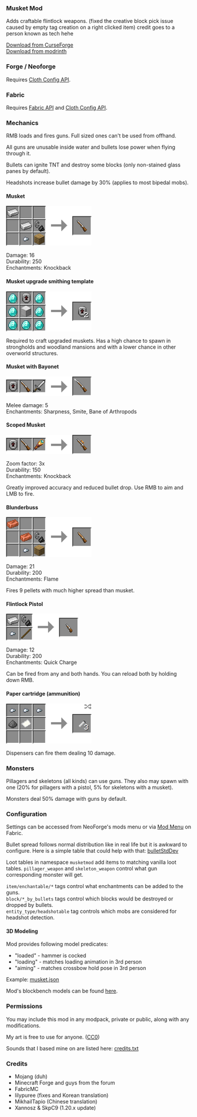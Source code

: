 ### Musket Mod

Adds craftable flintlock weapons.
(fixed the creative block pick issue caused by empty tag creation on a right clicked item) credit goes to a person known as tech hehe

[Download from CurseForge](https://www.curseforge.com/minecraft/mc-mods/ewewukeks-musket-mod/files/all)\
[Download from modrinth](https://modrinth.com/mod/ewewukeks-musket-mod/versions)

### Forge / Neoforge

Requires [Cloth Config API](https://modrinth.com/mod/cloth-config).

### Fabric

Requires [Fabric API](https://modrinth.com/mod/fabric-api) and [Cloth Config API](https://modrinth.com/mod/cloth-config).

### Mechanics

RMB loads and fires guns. Full sized ones can't be used from offhand.

All guns are unusable inside water and bullets lose power when flying through it.

Bullets can ignite TNT and destroy some blocks (only non-stained glass panes by default).

Headshots increase bullet damage by 30% (applies to most bipedal mobs).

#### Musket
![](doc/musket_recipe.png?raw=true)

Damage: 16\
Durability: 250\
Enchantments: Knockback

#### Musket upgrade smithing template
![](doc/musket_upgrade_recipe.png?raw=true)

Required to craft upgraded muskets. Has a high chance to spawn in strongholds and woodland mansions and with a lower chance in other overworld structures.

#### Musket with Bayonet
![](doc/musket_with_bayonet_smithing.png?raw=true)

Melee damage: 5\
Enchantments: Sharpness, Smite, Bane of Arthropods

#### Scoped Musket
![](doc/musket_with_scope_smithing.png?raw=true)

Zoom factor: 3x\
Durability: 150\
Enchantments: Knockback

Greatly improved accuracy and reduced bullet drop. Use RMB to aim and LMB to fire.

#### Blunderbuss
![](doc/blunderbuss_recipe.png?raw=true)

Damage: 21\
Durability: 200\
Enchantments: Flame

Fires 9 pellets with much higher spread than musket.

#### Flintlock Pistol
![](doc/pistol_recipe.png?raw=true)

Damage: 12\
Durability: 200\
Enchantments: Quick Charge

Can be fired from any and both hands. You can reload both by holding down RMB.

#### Paper cartridge (ammunition)
![](doc/cartridge_recipe.png?raw=true)

Dispensers can fire them dealing 10 damage.

### Monsters

Pillagers and skeletons (all kinds) can use guns. They also may spawn with one (20% for pillagers with a pistol, 5% for skeletons with a musket).

Monsters deal 50% damage with guns by default.

### Configuration

Settings can be accessed from NeoForge's mods menu or via [Mod Menu](https://modrinth.com/mod/modmenu) on Fabric.

Bullet spread follows normal distribution like in real life but it is awkward to configure. Here is a simple table that could help with that: [bulletStdDev](STDDEV.md "bulletStdDev")

Loot tables in namespace `musketmod` add items to matching vanilla loot tables. `pillager_weapon` and `skeleton_weapon` control what gun corresponding monster will get.

`item/enchantable/*` tags control what enchantments can be added to the guns.\
`block/*_by_bullets` tags control which blocks would be destroyed or dropped by bullets.\
`entity_type/headshotable` tag controls which mobs are considered for headshot detection.

#### 3D Modeling

Mod provides following model predicates:

- "loaded" - hammer is cocked
- "loading" - matches loading animation in 3rd person
- "aiming" - matches crossbow hold pose in 3rd person

Example: [musket.json](src/main/resources/assets/musketmod/models/item/musket.json#L255)

Mod's blockbench models can be found [here](blockbench).

### Permissions

You may include this mod in any modpack, private or public, along with any modifications.

My art is free to use for anyone. ([CC0](https://creativecommons.org/publicdomain/zero/1.0/))

Sounds that I based mine on are listed here: [credits.txt](src/main/resources/assets/musketmod/sounds/credits.txt)

### Credits

- Mojang (duh)
- Minecraft Forge and guys from the forum
- FabricMC
- lilypuree (fixes and Korean translation)
- MikhailTapio (Chinese translation)
- Xannosz & SkpC9 (1.20.x update)
